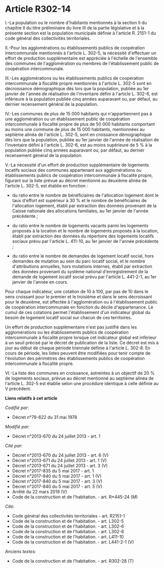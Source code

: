 # Article R302-14

I.-La population ou le nombre d'habitants mentionnés à la section II du chapitre II du titre préliminaire du livre III de la
partie législative et à la présente section est la population municipale définie à l'article R. 2151-1 du code général des
collectivités territoriales. 

II.-Pour les agglomérations ou établissements publics de coopération intercommunale mentionnés à l'article L. 302-5, la
nécessité d'effectuer un effort de production supplémentaire est appréciée à l'échelle de l'ensemble des communes de
l'agglomération ou membres de l'établissement public de coopération intercommunale. 

III.-Les agglomérations ou les établissements publics de coopération intercommunale à fiscalité propre mentionnés à l'article
L. 302-5 sont en décroissance démographique dès lors que la population, publiée au 1er janvier de l'année de réalisation de
l'inventaire défini à l'article L. 302-6, est inférieure à la population publiée cinq années auparavant ou, par défaut, au
dernier recensement général de la population. 

IV.-Les communes de plus de 15 000 habitants qui n'appartiennent pas à une agglomération ou un établissement public de
coopération intercommunale à fiscalité propre de plus de 50 000 habitants comportant au moins une commune de plus de 15 000
habitants, mentionnées au septième alinéa de l'article L. 302-5, sont en croissance démographique dès lors que la population,
publiée au 1er janvier de l'année de réalisation de l'inventaire défini à l'article L. 302-6, est au moins supérieure de 5 %
à la population publiée cinq années auparavant ou, par défaut, au dernier recensement général de la population. 

V.-La nécessité d'un effort de production supplémentaire de logements locatifs sociaux des communes appartenant aux
agglomérations ou établissements publics de coopération intercommunale à fiscalité propre, figurant sur la liste prévue au
décret mentionné au deuxième alinéa de l'article L. 302-5, est établie en fonction :

- du ratio entre le nombre de bénéficiaires de l'allocation logement dont le taux d'effort est supérieur à 30 % et le nombre
de bénéficiaires de l'allocation logement, établi par extraction des données provenant de la Caisse nationale des allocations
familiales, au 1er janvier de l'année précédente ;

- du ratio entre le nombre de logements vacants parmi les logements proposés à la location et le nombre de logements proposés
à la location, établi par extraction des données du répertoire des logements locatifs sociaux prévu par l'article L. 411-10,
au 1er janvier de l'année précédente ;

- du ratio entre le nombre de demandes de logement locatif social, hors demandes de mutation au sein du parc locatif social,
et le nombre d'attributions annuelles, hors mutations internes, établi par extraction des données provenant du système
national d'enregistrement de la demande de logement locatif social prévu par l'article L. 441-2-1, au 1er janvier de l'année
en cours. 

Pour chaque indicateur, une cotation de 10 à 100, par pas de 10 dans le sens croissant pour le premier et le troisième et
dans le sens décroissant pour le deuxième, est affectée à l'agglomération ou à l'établissement public de coopération
intercommunale en fonction du décile d'appartenance. Le cumul de ces cotations permet l'établissement d'un indicateur global
du besoin de logement locatif social sur chacun de ces territoires. 

Un effort de production supplémentaire n'est pas justifié dans les agglomérations ou les établissements publics de
coopération intercommunale à fiscalité propre lorsque cet indicateur global est inférieur à un seuil précisé par le décret de
publication de la liste. Ce décret est mis à jour au début de chaque période triennale définie à l'article L. 302-8. En cours
de période, les listes peuvent être modifiées pour tenir compte de l'évolution des périmètres des établissements publics de
coopération intercommunale à fiscalité propre. 

VI.-La liste des communes en croissance, astreintes à un objectif de 20 % de logements sociaux, prévue au décret mentionné au
septième alinéa de l'article L. 302-5 est établie selon une procédure identique à celle définie au V précédent.

**Liens relatifs à cet article**

_Codifié par_:

  - Décret n°78-622 du 31 mai 1978

_Modifié par_:

  - Décret n°2013-670 du 24 juillet 2013 - art. 1

_Cité par_:

  - Décret n°2013-670 du 24 juillet 2013 - art. 6 (V)
  - Décret n°2013-671 du 24 juillet 2013 - art. 1 (V)
  - Décret n°2013-671 du 24 juillet 2013 - art. 3 (V)
  - Décret n°2017-835 du 5 mai 2017 - art. 1
  - Décret n°2017-840 du 5 mai 2017 - art. 1 (V)
  - Décret n°2017-840 du 5 mai 2017 - art. 3 (V)
  - Décret n°2017-840 du 5 mai 2017 - art. 5 (V)
  - Arrêté du 22 mars 2019 (V)
  - Code de la construction et de l'habitation. - art. R*445-24 (M)

_Cite_:

  - Code général des collectivités territoriales - art. R2151-1
  - Code de la construction et de l'habitation. - art. L302-5
  - Code de la construction et de l'habitation. - art. L302-6
  - Code de la construction et de l'habitation. - art. L302-8
  - Code de la construction et de l'habitation. - art. L411-10
  - Code de la construction et de l'habitation. - art. L441-2-1 (V)

_Anciens textes_:

  - Code de la construction et de l'habitation. - art. R302-28 (T)
